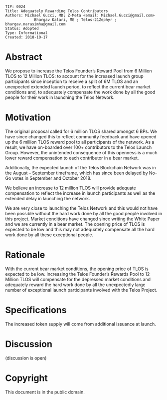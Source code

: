 	TIP: 0024
	Title: Adequately Rewarding Telos Contributors
	Authors: Michael Gucci, MD; Z-Meta <email: Michael.Gucci@gmail.com>
                 Bhargav Kalari, ME ; Telos-21Zephyr ; bhargav.narasimha@gmail.com
	Status: Adopted
	Type: Informational
	Created: 2018-10-17

# Abstract

We propose to increase the Telos Founder’s Reward Pool from 6 Million TLOS to 12 Million TLOS: to account for the increased launch group participants since inception to receive a split of 6M TLOS and an unexpected extended launch period, to reflect the current bear market conditions and, to adequately compensate the work done by all the good people for their work in launching the Telos Network.

# Motivation

The original proposal called for 6 million TLOS shared amongst 6 BPs. We have since changed this to reflect community feedback and have opened up the 6 million TLOS reward pool to all participants of the network. As a result, we have on-boarded over 100+ contributors to the Telos Launch Group. However, the unintended consequence of this openness is a much lower reward compensation to each contributor in a bear market.

Additionally, the expected launch of the Telos Blockchain Network was in the August – September timeframe, which has since been delayed by No-Go votes in September and October 2018.

We believe an increase to 12 million TLOS will provide adequate compensation to reflect the increase in launch participants as well as the extended delay in launching the network.

We are very close to launching the Telos Network and this would not have been possible without the hard work done by all the good people involved in this project. Market conditions have changed since writing the White Paper and we are currently in a bear market. The opening price of TLOS is expected to be low and this may not adequately compensate all the hard work done by all these exceptional people.

# Rationale

With the current bear market conditions, the opening price of TLOS is expected to be low. Increasing the Telos Founder’s Rewards Pool to 12 Million TLOS will compensate for the depressed market conditions and adequately reward the hard work done by all the unexpectedly large number of exceptional launch participants involved with the Telos Project.


# Specifications

The increased token supply will come from additional issuance at launch.

# Discussion

(discussion is open)

# Copyright

This document is in the public domain.
